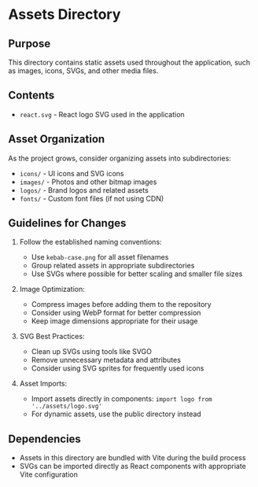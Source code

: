 # Assets Directory

## Purpose
This directory contains static assets used throughout the application, such as images, icons, SVGs, and other media files.

## Contents
- `react.svg` - React logo SVG used in the application

## Asset Organization
As the project grows, consider organizing assets into subdirectories:
- `icons/` - UI icons and SVG icons
- `images/` - Photos and other bitmap images
- `logos/` - Brand logos and related assets
- `fonts/` - Custom font files (if not using CDN)

## Guidelines for Changes
1. Follow the established naming conventions:
   - Use `kebab-case.png` for all asset filenames
   - Group related assets in appropriate subdirectories
   - Use SVGs where possible for better scaling and smaller file sizes

2. Image Optimization:
   - Compress images before adding them to the repository
   - Consider using WebP format for better compression
   - Keep image dimensions appropriate for their usage

3. SVG Best Practices:
   - Clean up SVGs using tools like SVGO
   - Remove unnecessary metadata and attributes
   - Consider using SVG sprites for frequently used icons

4. Asset Imports:
   - Import assets directly in components: `import logo from '../assets/logo.svg'`
   - For dynamic assets, use the public directory instead

## Dependencies
- Assets in this directory are bundled with Vite during the build process
- SVGs can be imported directly as React components with appropriate Vite configuration
